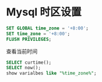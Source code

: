 # Mysql 时区设置

```sql
SET GLOBAL time_zone = '+8:00';
SET time_zone = '+8:00';
FLUSH PRIVILEGES;
```

查看当前时间

```sql
SELECT curtime();
SELECT now();
show varialbes like "%time_zone%";
```

